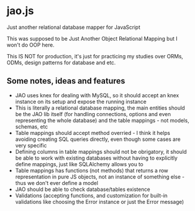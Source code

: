 # jao.js

Just another relational database mapper for JavaScript

This was supposed to be Just Another Object Relational Mapping but I won't do OOP here.

This IS NOT for production, it's just for practicing my studies over ORMs, ODMs, design patterns for database and etc.

## Some notes, ideas and features

- JAO uses knex for dealing with MySQL, so it should accept an knex instance on its setup and expose the running instance
- This is literally a relational database mapping, the main entities should be the JAO lib itself (for handling connections, options and even representing the whole database) and the table mappings - not models, schemas, etc
- Table mappings should accept method overried - I think it helps avoiding creating SQL queries directly, even though some cases are very specific
- Defining columns in table mappings should not be obrigatory, it should be able to work with existing databases without having to explicitly define mappings, just like SQLAlchemy allows you to
- Table mappings has functions (not methods) that returns a row representation in pure JS objects, not an instance of something else - thus we don't ever define a model
- JAO should be able to check database/tables existence
- Validations (accepting functions, and customization for built-in validations like choosing the Error instance or just the Error message)
